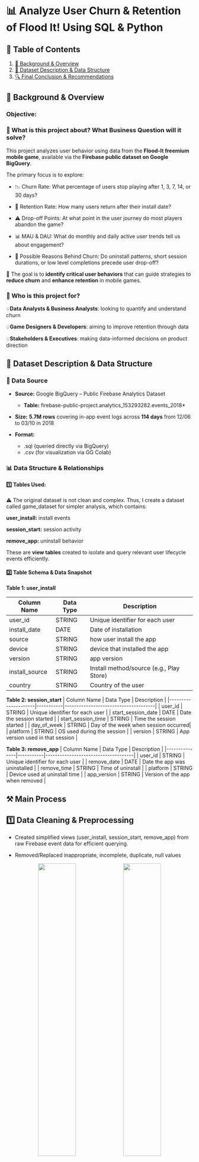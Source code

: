 # 📊 Analyze User Churn & Retention of Flood It! Using SQL & Python


## 📄 **Table of Contents**
1. [📌 Background & Overview](#background--overview)  
2. [📂 Dataset Description & Data Structure](#dataset-description--data-structure)  
3. [🔍 Final Conclusion & Recommendations](#final-conclusion--recommendations)  


## 📌 **Background & Overview**

### Objective:
### 📖 What is this project about? What Business Question will it solve?

This project analyzes user behavior using data from the **Flood-It freemium mobile game**, available via the **Firebase public dataset on Google BigQuery**.

The primary focus is to explore:
- 📉 Churn Rate: What percentage of users stop playing after 1, 3, 7, 14, or 30 days?

- 🔁 Retention Rate: How many users return after their install date?

- ⚠️ Drop-off Points: At what point in the user journey do most players abandon the game?

- 📊 MAU & DAU: What do monthly and daily active user trends tell us about engagement?

- 🧠 Possible Reasons Behind Churn: Do uninstall patterns, short session durations, or low level completions precede user drop-off?
  
🎯 The goal is to **identify critical user behaviors** that can guide strategies to **reduce churn** and **enhance retention** in mobile games.

### 👤 Who is this project for?  
💡**Data Analysts & Business Analysts**: looking to quantify and understand churn

💡**Game Designers & Developers**: aiming to improve retention through data

💡**Stakeholders & Executives**: making data-informed decisions on product direction



## 📂 **Dataset Description & Data Structure** 

### 📌 Data Source  
- **Source:** Google BigQuery – Public Firebase Analytics Dataset
  - **Table:** firebase-public-project.analytics_153293282.events_2018*

- **Size:** **5.7M rows** covering in-app event logs across **114 days** from 12/06 to 03/10 in 2018

- **Format:**
  - .sql (queried directly via BigQuery)
  - .csv (for visualization via GG Colab)

### 📊 Data Structure & Relationships  

#### 1️⃣ Tables Used:  
⚠️ The original dataset is not clean and complex. Thus, I create a dataset called game_dataset for simpler analysis, which contains:

**user_install:** install events

**session_start:** session activity

**remove_app:** uninstall behavior

These are **view tables** created to isolate and query relevant user lifecycle events efficiently.  

#### 2️⃣ Table Schema & Data Snapshot  

**Table 1: user_install**

| Column Name | Data Type | Description |  
|-------------|----------|-------------|  
| user_id     | STRING   | Unique identifier for each user |  
| install_date        | DATE     | Date of installation |  
| source    | STRING     | how user install the app |  
| device       | STRING    | device that installed the app |  
| version       | STRING    | app version |
| install_source       | STRING    | Install method/source (e.g., Play Store) |
| country       | STRING    | 	Country of the user |



**Table 2: session_start**
| Column Name         | Data Type | Description                          |
|---------------------|-----------|--------------------------------------|
| user_id             | STRING    | Unique identifier for each user      |
| start_session_date  | DATE      | Date the session started             |
| start_session_time  | STRING    | Time the session started             |
| day_of_week         | STRING    | Day of the week when session occurred|
| platform            | STRING    | OS used during the session           |
| version             | STRING    | App version used in that session     |


**Table 3: remove_app**
| Column Name   | Data Type | Description                         |
|---------------|-----------|-------------------------------------|
| user_id       | STRING    | Unique identifier for each user     |
| remove_date   | DATE      | Date the app was uninstalled        |
| remove_time   | STRING    | Time of uninstall                   |
| platform      | STRING    | Device used at uninstall time    |
| app_version   | STRING    | Version of the app when removed     |

## ⚒️ Main Process

## 1️⃣ Data Cleaning & Preprocessing 

- Created simplified views (user_install, session_start, remove_app) from raw Firebase event data for efficient querying.

- Removed/Replaced inappropriate, incomplete, duplicate, null values
<p align="center">
  <img src="https://drive.google.com/uc?export=view&id=1EjmHyZ7W1Gi_glXbd6HmLGixCmwKRoZ8" width="45%" />
  <img src="https://drive.google.com/uc?export=view&id=1M4EptsCSuQLvuBrPhcHNJ3Vq5EL-l4LP" width="45%" />
</p>
<p align="center"><em>Figure 1: user_install view and remove_app view (right)</em></p>

<p align="center">
  <img src="https://drive.google.com/uc?export=view&id=1-pxxzcfHvq5Wjj1kthoBxJNvLZPKlN6q" width="50%" />
</p>
<p align="center"><em>Figure 2: session_start view</em></p>

## 2️⃣ SQL/ Python Analysis

### 🔍 Retention Analysis
> In mobile games, retention measures how well a game keeps players coming back over time. It reflects product stickiness, onboarding success, and long-term engagement. This section focuses on calculating retention-related metrics using SQL with visualizations.

#### 🟡 **Active Users (DAU & MAU):** How many unique users open the app daily (DAU) and monthly (MAU).
  
```
-- Daily Active Users --
  SELECT 
    EXTRACT(MONTH FROM start_session_date) AS month,
    COUNT(DISTINCT user_id) AS MAU
  FROM `sqlfinal-447808.game_dataset.session_start`
  GROUP BY month
  ORDER BY month ASC
```

```
-- Monthly Active Users --
  SELECT 
    EXTRACT(MONTH FROM start_session_date) AS month,
    COUNT(DISTINCT user_id) AS MAU
  FROM `sqlfinal-447808.game_dataset.session_start`
  GROUP BY month
  ORDER BY month ASC
```
<p align="center">
  <img src="https://drive.google.com/uc?export=view&id=1MbCBFhaAy6kqYTbhMv4mI2-mVBYkAu40" />
</p>
<p align="center"><em>Figure 1: Daily Active Users Over Time</em></p>

<p align="center">
  <img src="https://drive.google.com/uc?export=view&id=1B2X7QXdkDb10GxfA8CINrGiohGHUgjM6" />
</p>
<p align="center"><em>Figure 2: Average DAU by Day of Week</em></p>

<p align="center">
  <img src="https://drive.google.com/uc?export=view&id=1HTgD8GLMnDbKNMvAOjEGbSCbGYgy64Gy" />
</p>
<p align="center"><em>Figure 3: Monthly Active Users Output (MAU Table)</em></p>

#### 💡 Observation:
- 📈 **Engagement Spikes:** A clear **surge** in daily usage occurred between **late June and early July**, with DAU **peaking** above **750 users**, likely tied to promotions or new feature releases. Post-spike, the DAU **stabilizes between 350–500 users.**
- 📅 **Consistent Weekday Activity:** DAU remains relatively **steady** across **weekdays**, suggesting stable engagement from the user base even outside weekends.
- 📊 **Monthly Active Users (MAU):** Although MAU increased from 3,876 (June) to 5,244 (September), June with only ~2 weeks of data still had nearly as many users as July (4,131) and more than August (3,906), suggesting **weaker engagement or user quality in July and August.**

#### 🟡 **Daily & Monthly Install:** The number of new installs each day.
   
> 🎯Analyze acquisition trends and evaluate campaign effectiveness.

> 🎯Supports cohort-based retention analysis and seasonal comparisons.

```
-- daily_install --
SELECT 
  install_date,
  COUNT(DISTINCT user_id) AS daily_install
FROM `sqlfinal-447808.game_dataset.user_install`
WHERE install_date BETWEEN '2018-06-12' AND '2018-10-03'
GROUP BY install_date
ORDER BY install_date ASC

-- monthly_install --
SELECT 
  EXTRACT(MONTH FROM install_date) AS month,
  COUNT(DISTINCT user_id) AS monthly_install
FROM `sqlfinal-447808.game_dataset.user_install`
WHERE install_date BETWEEN '2018-06-12' AND '2018-10-03'
GROUP BY month
ORDER BY month ASC
```
<p align="center">
  <img src="https://drive.google.com/uc?export=view&id=1mCOB2ohDncytcraGmJjKApzhiX5yW7Q6" />
</p>
<p align="center"><em>Figure 4: Daily Active Users (DAU) and Daily New Installs Over Time</em></p>

<p align="center">
  <img src="https://drive.google.com/uc?export=view&id=18Slq-1Wl4Sn4Jiq9IR1iLRdbPEN9Sz40" />
</p>
<p align="center"><em>Figure 5: Monthly Install Totals</em></p>

#### 💡 Observation:
- 📊 **High MAU in July–August ≠ High Engagement:** Despite relatively high MAU in July (4,131) and August (3,906), the DAU trend shows declining daily activity after early July, stabilizing between 350–500 users. 
- ⚠️ This suggests that although many users installed the app, **few returned daily**, pointing to weaker stickiness or engagement in those months.

#### 🟡 Cohort-Based Retention Analysis
  
> 🎯 **Retention After 14 Days:** Track the percentage of June (or other months) users returning on each day after installation (D1 to D14).
This shows short-term engagement quality after onboarding.

```
WITH installs AS (
  SELECT
    user_id,
    install_date
  FROM `sqlfinal-447808.game_dataset.user_install`
  WHERE install_date BETWEEN '2018-06-12' AND '2018-06-30'
),
daily_install AS (
  SELECT
    install_date,
    COUNT(DISTINCT user_id) AS num_installer
  FROM installs
  GROUP BY install_date
),
sessions AS (
  SELECT
    user_id,
    start_session_date
  FROM `sqlfinal-447808.game_dataset.session_start`
  WHERE start_session_date BETWEEN '2018-06-12' AND '2018-07-14'
),
day_after AS (
  SELECT DISTINCT
    i.user_id,
    i.install_date,
    DATE_DIFF(s.start_session_date, i.install_date, DAY) AS days_after_install
  FROM installs i
  JOIN sessions s ON i.user_id = s.user_id
  WHERE s.start_session_date >= i.install_date
),
retention_raw AS (
  SELECT
    install_date,
    days_after_install,
    COUNT(DISTINCT user_id) AS active_users
  FROM day_after
  GROUP BY install_date, days_after_install
)
SELECT
  r.install_date,
  r.days_after_install,
  r.active_users,
  c.num_installer,
  ROUND(100 * r.active_users / c.num_installer, 1) AS retention_rate
FROM retention_raw r
JOIN daily_install c ON r.install_date = c.install_date
WHERE r.days_after_install <= 14
ORDER BY r.install_date, r.days_after_install
```
<p align="center">
  <img src="https://drive.google.com/uc?export=view&id=1Dq2Ro_2jHbj9hhQzjKyyA0BB86Cs58l6" />
</p>
<p align="center"><em>Figure 6: 14-Day Retention Heatmap for Users Who Installed in June</em></p>

<p align="center">
  <img src="https://drive.google.com/uc?export=view&id=1xbW5g1lUMrudUxCsBXK_d05cTNfQBCbM" />
</p>
<p align="center"><em>Figure 7: Average Retention Rate per Day After Install (All Users)</em></p>


#### 💡 Observation:
- 📉 **Sharp Drop After Day 1:** Retention drops steeply from **67.65% on Day 0** to 16.72% on Day 1, and falls **below 10% by Day 3**, indicating early user churn is a **key issue.**
- 📊 **Low Long-Term Retention:** From **Day 7 onward**, retention rates stay consistently **below 6.5%**, suggesting limited long-term engagement.
- 🔁 **Consistent Pattern Across Months:** Similar 14-day retention patterns were observed in other months, confirming this early drop-off is not unique to June but a recurring trend in user behavior.

> 🎯 **Monthly Cohort Retention (Over 4 Months):** Measure long-term retention for monthly cohorts (e.g., June–October). This provides insight into user lifetime engagement trends.

```
-- Retention rate by Month --
WITH installs AS (
  SELECT
    user_id,
    install_date,
    FORMAT_DATE('%Y-%m', install_date) AS install_month
  FROM `sqlfinal-447808.game_dataset.user_install`
  WHERE install_date BETWEEN '2018-06-01' AND '2018-10-31'
),
daily_install AS (
  SELECT
    install_month,
    COUNT(DISTINCT user_id) AS num_installer
  FROM installs
  GROUP BY install_month
),
sessions AS (
  SELECT
    user_id,
    start_session_date,
    FORMAT_DATE('%Y-%m', start_session_date) AS session_month
  FROM `sqlfinal-447808.game_dataset.session_start`
  WHERE start_session_date BETWEEN '2018-06-01' AND '2018-12-31'
),
month_diff AS (
  SELECT DISTINCT
    i.user_id,
    i.install_month,
    s.session_month,
    DATE_DIFF(PARSE_DATE('%Y-%m', s.session_month), PARSE_DATE('%Y-%m', i.install_month), MONTH) AS months_after_install
  FROM installs i
  JOIN sessions s ON i.user_id = s.user_id
  WHERE s.start_session_date >= i.install_date
),
retention_raw AS (
  SELECT
    install_month,
    months_after_install,
    COUNT(DISTINCT user_id) AS active_users
  FROM month_diff
  GROUP BY install_month, months_after_install
)

SELECT
  r.install_month,
  r.months_after_install,
  r.active_users,
  c.num_installer,
  ROUND(100 * r.active_users / c.num_installer, 1) AS retention_rate
FROM retention_raw r
JOIN daily_install c ON r.install_month = c.install_month
WHERE r.months_after_install <= 4
ORDER BY r.install_month, r.months_after_install
```
<p align="center">
  <img src="https://drive.google.com/uc?export=view&id=1Y-AN70Q3lDigxQu198rkIWjIlm6fERVg" />
</p>
<p align="center"><em>Figure 8: Monthly Retention Rate by Install Cohort</em></p>


#### 💡 Observation:
- 📉 **Sharp Drop After Month 0:** Most cohorts show a big drop from install month to Month 1. For example, June drops from **64.8% to 26.4%**, and August drops from **75.0% to 24.1%**, confirming early churn as a persistent issue.
- ⚠️ Retention data for **September and October** is **incomplete** due to the dataset ending on **October 3**, so long-term trends for these cohorts are not fully available.


### 🔍 **Churn Analysis**
> Churn is defined as **users who do not return after a certain number of days since installation.** This helps identify early **user drop-off** and guide retention strategy improvements.

#### 🟡 Churn Rates After 3, 7, 14, 30 Days
  
```
WITH installs AS (
  SELECT
    user_id,
    install_date
  FROM `sqlfinal-447808.game_dataset.user_install`
  WHERE install_date BETWEEN '2018-08-01' AND '2018-08-30'
),
daily_install AS (
  SELECT
    install_date,
    COUNT(DISTINCT user_id) AS total_users
  FROM installs
  GROUP BY install_date
),
sessions AS (
  SELECT
    user_id,
    start_session_date
  FROM `sqlfinal-447808.game_dataset.session_start`
  WHERE start_session_date BETWEEN '2018-08-01' AND '2018-10-01'
),
day_x_active AS (
  SELECT
    i.install_date,
    MIN(DATE_DIFF(s.start_session_date, i.install_date, DAY)) AS first_session_after_install,
    i.user_id
  FROM installs i
  JOIN sessions s ON i.user_id = s.user_id
  WHERE s.start_session_date >= i.install_date
  GROUP BY i.install_date, i.user_id
),
retention_summary AS (
  SELECT
    i.install_date,
    COUNT(DISTINCT CASE WHEN d.first_session_after_install >= 3 THEN d.user_id END) AS active_day_3,
    COUNT(DISTINCT CASE WHEN d.first_session_after_install >= 7 THEN d.user_id END) AS active_day_7,
    COUNT(DISTINCT CASE WHEN d.first_session_after_install >= 14 THEN d.user_id END) AS active_day_14,
    COUNT(DISTINCT CASE WHEN d.first_session_after_install >= 30 THEN d.user_id END) AS active_day_30
  FROM installs i
  LEFT JOIN day_x_active d ON i.user_id = d.user_id AND i.install_date = d.install_date
  GROUP BY i.install_date
)

SELECT
  r.install_date,
  d.total_users,
  ROUND(100 - 100 * r.active_day_3 / d.total_users, 1) AS churn_day_3,
  ROUND(100 - 100 * r.active_day_7 / d.total_users, 1) AS churn_day_7,
  ROUND(100 - 100 * r.active_day_14 / d.total_users, 1) AS churn_day_14,
  ROUND(100 - 100 * r.active_day_30 / d.total_users, 1) AS churn_day_30
FROM retention_summary r
JOIN daily_install d ON r.install_date = d.install_date
ORDER BY r.install_date;**
```
<p align="center">
  <img src="https://drive.google.com/uc?export=view&id=1-vBAQhzuTHqB0z0XDbtVxkhNPwz0wdOP" width="60%"/>

<p align="center">
  <img src="https://drive.google.com/uc?export=view&id=1kcEI4o0tH8F0tJIQnb6kZi8--bqp0i43" width="60%"/>


#### 💡 Observation:
- 📉 **Massive Early Churn:** **Over 86 percent of users churn** **within the first 3 days**, and by **Day 30**, churn exceeds **95 percent** in August, revealing severe early drop-off
- 🔁 **June Retained Slightly Better:** June had the lowest Day 30 churn at 91.3 percent, slightly better than July at 90.7 percent and August at 95.4 percent, suggesting stronger user engagement early on

#### 🟡 Possible Reason for churn/removove app

> ❓Which **app versions** and **platforms** have the highest uninstall counts?

```
SELECT
  app_version,
  platform,
  COUNT(*) AS num_remove
FROM `sqlfinal-447808.game_dataset.remove_app`
GROUP BY 1,2
ORDER BY 3 DESC
```

<p align="center">
  <img src="https://drive.google.com/uc?export=view&id=1drlOft_PI4UUtKe3rBf9NzCXHu4Lull_" alt="App Removal by Version" />
</p>
<p align="center"><em>Figure: Number of App Removals by App Version & Platform </em></p>

#### 💡 Observation:
- ❌ **Version 2.62 accounts for the majority of uninstalls with 1,684 removals**, far exceeding all other versions. This may indicate serious usability or performance issues in that specific release.
- 📱 **All uninstalls occurred on Android**, suggesting that any churn mitigation efforts should focus on Android-specific debugging and optimization.


> ❓**How long** users wait after their **last session before uninstalling the app**? (Indicates whether churn is immediate or delayed and may reflect disengagement periods.)

```
WITH last_session AS (
  SELECT
    user_id,
    MAX(start_session_date) AS last_play_date
  FROM `sqlfinal-447808.game_dataset.session_start`
  GROUP BY user_id
),

removal_summary AS (
  SELECT
    r.user_id,
    r.remove_date,
    l.last_play_date,
    DATE_DIFF(r.remove_date, l.last_play_date, DAY) AS days_after_last_play
  FROM `sqlfinal-447808.game_dataset.remove_app` r
  LEFT JOIN last_session l ON r.user_id = l.user_id
  WHERE l.last_play_date IS NOT NULL
)

SELECT
  days_after_last_play,
  COUNT(*) AS num_remove
FROM removal_summary
GROUP BY days_after_last_play
ORDER BY 2 desc
limit 15;
```

<p align="center">
  <img src="https://drive.google.com/uc?export=view&id=1014n8UmJMOS3uHFUWlvlzYGt3SSlF6ot" alt="Days After Last Play Before Removal" />
</p>
<p align="center"><em>Figure: Days Between Last Play and App Removal</em></p

#### 💡 Observation:

- ⏱️ **Immediate Uninstalls Are Most Common:** The highest uninstall count (549 users) occurred on the same day as their last session, showing many users **quit immediately after playing.**
- 📆 **80 percent uninstalled within 3 days:** A majority of users removed the app within just 1 to 3 days after their last session, indicating rapid disengagement following final use.                                                                           

> ❓**How many levels** **on average** users complete before uninstalling within a day.
```
WITH user_first_last_day AS (
  SELECT
    user_pseudo_id,
    DATE(TIMESTAMP_MICROS(MIN(user_first_touch_timestamp))) AS first_day,
    DATE(TIMESTAMP_MICROS(MAX(event_timestamp))) AS last_day
  FROM `firebase-public-project.analytics_153293282.events_2018*`
  GROUP BY user_pseudo_id
),

churned_users AS (
  SELECT
    ufl.user_pseudo_id
  FROM user_first_last_day ufl
  WHERE DATE_DIFF(ufl.last_day, ufl.first_day, DAY) <= 1
),

level_events AS (
  SELECT
    e.user_pseudo_id
  FROM `firebase-public-project.analytics_153293282.events_2018*` e
  WHERE e.event_name IN ('level_complete', 'level_complete_quickplay')
),
churn_total_complete as (
SELECT
  le.user_pseudo_id,
  COUNT(*) AS total_level_completions
FROM level_events le
JOIN churned_users cu
  ON le.user_pseudo_id = cu.user_pseudo_id
where le.user_pseudo_id not in ('669A7F5B42DA742CA6BD9734ADEF09D4')
GROUP BY le.user_pseudo_id
ORDER BY total_level_completions DESC
)
select avg(total_level_completions)
from churn_total_complete

-- Output: 5.3 -- 
```

#### 💡 Observation:
🎮 Users who uninstall within a day complete an average of **5.3 levels** before leaving, indicating that early churn often occurs after only limited gameplay experience.

</details>

---


## 🔎 Final Conclusion & Recommendations  

👉🏻 Based on the insights and findings above, we would recommend the **product team** to consider the following actions:

### ✨ Key Takeaways:

✔️ **Improve Early User Experience**: Over **86 percent of users** churn within the **first 3 days**, and uninstall most often occurs on **Day 0**. Focus on **optimizing onboarding, and first-level satisfaction.**

✔️ **Investigate Issues with Version 2.62**: This version alone accounted for over 1,600 uninstalls, a major spike compared to others. A thorough **QA review** and **user feedback loop** is essential for that release.

✔️ **Target Android Optimization**: All uninstalls occurred on Android, signaling a need for **platform-specific performance tuning**, **crash fixing**, or **UI refinement** for Android users.

✔️ **Boost Engagement After First Session**: The average churned user completed only 5.3 levels before uninstalling. Introduce **early incentives, daily streaks, or progress hooks** to extend gameplay longevity.

### 📌 Note on Limitations and Strategic Insight

While these findings provide useful behavioral signals, there are a few limitations to keep in mind:

⏳ The dataset only spans **114 days**, and I do not have access to **marketing campaign timelines** or **promotion schedules**. Therefore, the causes behind certain spikes (e.g. DAU or install surges) remain speculative.

📢 Additionally, **without data on ad frequency or user feedback**, we cannot conclude whether **ad fatigue** contributed to user churn.

That said, based on observable patterns, it appears that **Flood-It! prioritizes acquiring new installs** **rather than nurturing long-term users**. However, industry research shows that **acquiring new users is more expensive and less sustainable than retaining long-term ones**. A shift in strategy toward **user retention and deeper engagement** could improve both lifetime value and cost efficiency.



